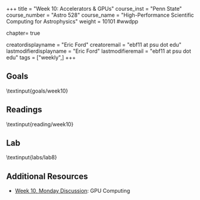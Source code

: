 +++
title = "Week 10: Accelerators & GPUs"
course_inst = "Penn State"
course_number = "Astro 528"
course_name = "High-Performance Scientific Computing for Astrophysics"
weight = 10101  #wwdpp

chapter= true

creatordisplayname = "Eric Ford"
creatoremail = "ebf11 at psu dot edu"
lastmodifierdisplayname = "Eric Ford"
lastmodifieremail = "ebf11 at psu dot edu"
tags = ["weekly",]
+++

## Goals
\textinput{goals/week10}

## Readings
\textinput{reading/week10}

## Lab
\textinput{labs/lab8}

## Additional Resources
- [Week 10, Monday Discussion](https://psuastro528.github.io/Notes-Fall2023/week10/week10.html):  GPU Computing

